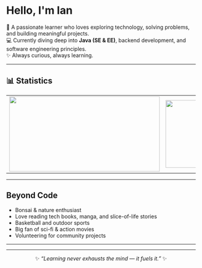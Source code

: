 # Hello, I'm Ian  

🌱 A passionate learner who loves exploring technology, solving problems, and building meaningful projects.  
💻 Currently diving deep into **Java (SE & EE)**, backend development, and software engineering principles.  
✨ Always curious, always learning.  

---
## 📊 Statistics  

<table align="center">
  <tr>
    <td align="center">
      <img src="https://github-readme-stats.vercel.app/api?username=iankristoper&show_icons=true&theme=tokyonight" height="200" width="400"/>
    </td>
    <td align="center">
      <img src="https://github-readme-stats.vercel.app/api/top-langs/?username=iankristoper&layout=compact&theme=tokyonight" height="180" width="400"/>
    </td>
  </tr>
</table>


---

## Beyond Code  
- Bonsai & nature enthusiast  
- Love reading tech books, manga, and slice-of-life stories  
- Basketball and outdoor sports  
- Big fan of sci-fi & action movies  
- Volunteering for community projects  

---
---

<p align="center">
  ✨ <i>“Learning never exhausts the mind — it fuels it.”</i> ✨
</p>

